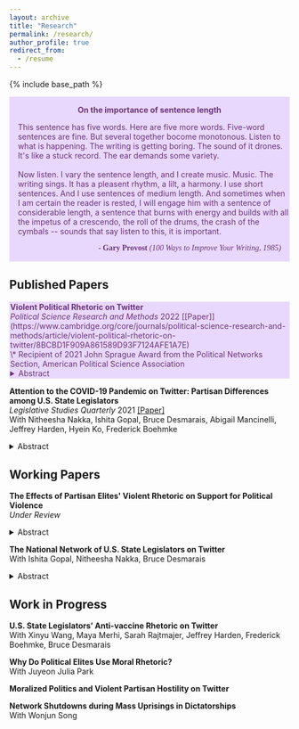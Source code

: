 ```yaml
---
layout: archive
title: "Research"
permalink: /research/
author_profile: true
redirect_from:
  - /resume
---
```


{% include base_path %}

<div class="warning" style='padding:0.1em; background-color:#E9D8FD; color:#69337A'>
<span>
<p style='margin-top:1em; text-align:center'>
<b>On the importance of sentence length</b></p>
<p style='margin-left:1em;'>
This sentence has five words. Here are five more words. Five-word sentences are fine. But several together bocome monotonous. Listen to what is happening. The writing is getting boring. The sound of it drones. It's like a stuck record. The ear demands some variety.<br><br>
    Now listen. I vary the sentence length, and I create music. Music. The writing sings. It has a pleasent rhythm, a lilt, a harmony. I use short sentences. And I use sentences of medium length. And sometimes when I am certain the reader is rested, I will engage him with a sentence of considerable length, a sentence that burns with energy and builds with all the impetus of a crescendo, the roll of the drums, the crash of the cymbals -- sounds that say listen to this, it is important.
</p>
<p style='margin-bottom:1em; margin-right:1em; text-align:right; font-family:Georgia'> <b>- Gary Provost</b> <i>(100 Ways to Improve Your Writing, 1985)</i>
</p></span>
</div>

## Published Papers

<div class="warning" style='padding:0.1em; background-color:#E9D8FD; color:#69337A'><span>
<b>Violent Political Rhetoric on Twitter</b> <br>
<i>Political Science Research and Methods</i> 2022 [[Paper]](https://www.cambridge.org/core/journals/political-science-research-and-methods/article/violent-political-rhetoric-on-twitter/8BCBD1F909A861589D93F7124AFE1A7E) <br>
\* Recipient of 2021 John Sprague Award from the Political Networks Section, American Political Science Association 
<details close>
  <summary>Abstract</summary> 
  Violent hostility between ordinary partisans is undermining American democracy. Social media is blamed for rhetoric threatening violence against political opponents and implicated in offline political violence. Focusing on Twitter, I propose a method to identify such rhetoric and investigate substantive patterns associated with it. Using a data set surrounding the 2020 Presidential Election, I demonstrate that violent tweets closely track contentious politics offline, peaking in the days preceding the Capitol Riot. Women and Republican politicians are targeted with such tweets more frequently than non-Republican and men politicians. Violent tweets, while rare, spread widely through communication networks, reaching those without direct ties to violent users on the fringe of the networks. This paper is the first to make sense of violent partisan hostility expressed online, contributing to the fields of partisanship, contentious politics, and political communication.
</details>
</span></div>

**Attention to the COVID-19 Pandemic on Twitter: Partisan Differences among U.S. State Legislators** <br/>
*Legislative Studies Quarterly* 2021 [[Paper]](https://onlinelibrary.wiley.com/doi/epdf/10.1111/lsq.12367) <br/>
With Nitheesha Nakka, Ishita Gopal, Bruce Desmarais, Abigail Mancinelli, Jeffrey Harden, Hyein Ko, Frederick Boehmke <br/>
<details close>
  <summary>Abstract</summary> 
  Subnational governments in the United States have taken the lead on many aspects of the response to the COVID-19 pandemic. Variation in government activity across states offers the opportunity to analyze responses in comparable settings. We study a common and informative activity among state officials—state legislators’ attention to the pandemic on Twitter. We find that legislators’ attention to the pandemic strongly correlates with the number of cases in the legislator’s state, the national count of new deaths, and the number of pandemic-related public policies passed within the legislator’s state. Furthermore, we find that the degree of responsiveness to pandemic indicators differs significantly across political parties, with Republicans exhibiting weaker responses, on average. Lastly, we find significant differences in the content of tweets about the pandemic by Democratic and Republican legislators, with Democrats focused on health indicators and impacts, and Republicans focused on business impacts and opening the economy.
</details>



## Working Papers

**The Effects of Partisan Elites' Violent Rhetoric on Support for Political Violence** <br/>
*Under Review* <br/>
<details close>
  <summary>Abstract</summary> 
  Violent partisan hostility is undermining American democracy. How does partisan elites’ violent rhetoric shape support for political violence? Focused on social media communication where individuals are exposed to elite messages from both sides of the partisan divide, I conduct an online experiment to examine the impact of co-party and opposing party elites’ violent rhetoric on support for political violence and the medi- ating role of emotions in the process. Drawing insights from theories of opinion lead- ership and inter-group conflict, I demonstrate that co-party (but not opposing party) elites’ violent rhetoric increases support for violence and that partisans fail to coun- tervail against elites’ violent rhetoric. Further, I show that fear mediates the inflaming effect whereas anger, disgust, and sadness suppress it. This paper is among the first to make sense of the effects of elite rhetoric on violent partisan hostility, advancing knowledge in political violence, political communication, and political psychology.
</details>

**The National Network of U.S. State Legislators on Twitter** <br/>
With Ishita Gopal, Nitheesha Nakka, Bruce Desmarais <br/>
<details close>
  <summary>Abstract</summary> 
  A lot of attention has been paid to studying the online activity of the members of the United States Congress. This scrutiny has not been extended to state legislators. Very few studies exist which catalogue why state legislators connect and communicate with one another online in the ways they do. Inspired by this question and building on studies which have analyzed online communication of members of national legislatures, this paper aims to systematically analyze state legislator relationships in the online environment. We collect original data for 4000+ legislators and study patterns of connection and communication of state legislators on Twitter. The results from this study will help better understand what motivates tie formation in the online environment and if these patterns of connection conform to or can predict offline relationships. We test the impact of variables such as party affiliation, state, chamber, cohort, gender, and policy area focus on the organization of these online networks. We look at three main types of networks that can arise due to participation on Twitter - follower, retweets and mentions. We also aggregate the ties to infer dynamics between states.
</details>



## Work in Progress

**U.S. State Legislators’ Anti-vaccine Rhetoric on Twitter** <br/>
With Xinyu Wang, Maya Merhi, Sarah Rajtmajer, Jeffrey Harden, Frederick Boehmke, Bruce Desmarais <br/>

**Why Do Political Elites Use Moral Rhetoric?** <br/>
With Juyeon Julia Park <br/>

**Moralized Politics and Violent Partisan Hostility on Twitter** <br/>

**Network Shutdowns during Mass Uprisings in Dictatorships** <br/>
With Wonjun Song <br>
